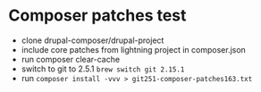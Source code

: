 # Composer patches test

- clone drupal-composer/drupal-project
- include core patches from lightning project in composer.json
- run composer clear-cache
- switch to git to 2.5.1 `brew switch git 2.15.1`
- run `composer install -vvv > git251-composer-patches163.txt`